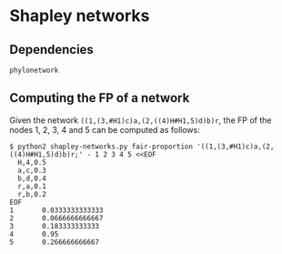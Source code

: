 # Shapley networks

## Dependencies

`phylonetwork`

## Computing the FP of a network

Given the network `((1,(3,#H1)c)a,(2,((4)H#H1,5)d)b)r`, the FP of the nodes 1,
2, 3, 4 and 5 can be computed as follows:
```
$ python2 shapley-networks.py fair-proportion '((1,(3,#H1)c)a,(2,((4)H#H1,5)d)b)r;' - 1 2 3 4 5 <<EOF
  H,4,0.5
  a,c,0.3
  b,d,0.4
  r,a,0.1
  r,b,0.2
EOF
1       0.0333333333333
2       0.0666666666667
3       0.183333333333
4       0.95
5       0.266666666667
```
